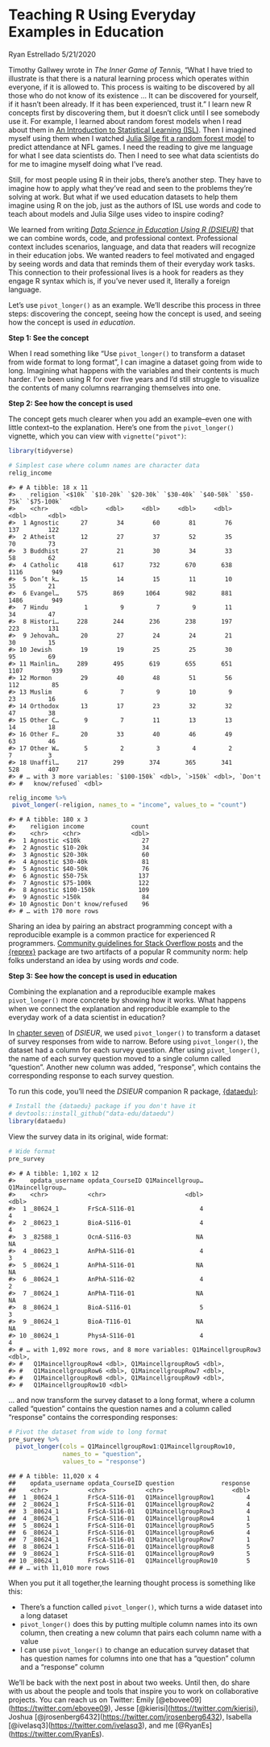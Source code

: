 Teaching R Using Everyday Examples in Education
================
Ryan Estrellado
5/21/2020

Timothy Gallwey wrote in *The Inner Game of Tennis*, “What I have tried
to illustrate is that there is a natural learning process which operates
within everyone, if it is allowed to. This process is waiting to be
discovered by all those who do not know of its existence … It can be
discovered for yourself, if it hasn’t been already. If it has been
experienced, trust it.” I learn new R concepts first by discovering
them, but it doesn’t click until I see somebody use it. For example, I
learned about random forest models when I read about them in [An
Introduction to Statistical Learning
(ISL)](https://www.amazon.com/Introduction-Statistical-Learning-Applications-Statistics/dp/1461471370).
Then I imagined myself using them when I watched [Julia Silge fit a
random forest model](https://youtu.be/LPptRkGoYMg) to predict attendance
at NFL games. I need the reading to give me language for what I see data
scientists do. Then I need to see what data scientists do for me to
imagine myself doing what I’ve read.

Still, for most people using R in their jobs, there’s another step. They
have to imagine how to apply what they’ve read and seen to the problems
they’re solving at work. But what if we used education datasets to help
them imagine using R on the job, just as the authors of ISL use words
and code to teach about models and Julia Silge uses video to inspire
coding?

We learned from writing [*Data Science in Education Using R
(DSIEUR)*](https://datascienceineducation.com) that we can combine
words, code, and professional context. Professional context includes
scenarios, language, and data that readers will recognize in their
education jobs. We wanted readers to feel motivated and engaged by
seeing words and data that reminds them of their everyday work tasks.
This connection to their professional lives is a hook for readers as
they engage R syntax which is, if you’ve never used it, literally a
foreign language.

Let’s use `pivot_longer()` as an example. We’ll describe this process in
three steps: discovering the concept, seeing how the concept is used,
and seeing how the concept is used *in education*.

**Step 1: See the concept**

When I read something like “Use `pivot_longer()` to transform a dataset
from wide format to long format”, I can imagine a dataset going from
wide to long. Imagining what happens with the variables and their
contents is much harder. I’ve been using R for over five years and I’d
still struggle to visualize the contents of many columns rearranging
themselves into one.

**Step 2: See how the concept is used**

The concept gets much clearer when you add an example–even one with
little context–to the explanation. Here’s one from the `pivot_longer()`
vignette, which you can view with `vignette("pivot")`:

``` r
library(tidyverse)
```

``` r
# Simplest case where column names are character data
relig_income
```

    #> # A tibble: 18 x 11
    #>    religion `<$10k` `$10-20k` `$20-30k` `$30-40k` `$40-50k` `$50-75k` `$75-100k`
    #>    <chr>      <dbl>     <dbl>     <dbl>     <dbl>     <dbl>     <dbl>      <dbl>
    #>  1 Agnostic      27        34        60        81        76       137        122
    #>  2 Atheist       12        27        37        52        35        70         73
    #>  3 Buddhist      27        21        30        34        33        58         62
    #>  4 Catholic     418       617       732       670       638      1116        949
    #>  5 Don’t k…      15        14        15        11        10        35         21
    #>  6 Evangel…     575       869      1064       982       881      1486        949
    #>  7 Hindu          1         9         7         9        11        34         47
    #>  8 Histori…     228       244       236       238       197       223        131
    #>  9 Jehovah…      20        27        24        24        21        30         15
    #> 10 Jewish        19        19        25        25        30        95         69
    #> 11 Mainlin…     289       495       619       655       651      1107        939
    #> 12 Mormon        29        40        48        51        56       112         85
    #> 13 Muslim         6         7         9        10         9        23         16
    #> 14 Orthodox      13        17        23        32        32        47         38
    #> 15 Other C…       9         7        11        13        13        14         18
    #> 16 Other F…      20        33        40        46        49        63         46
    #> 17 Other W…       5         2         3         4         2         7          3
    #> 18 Unaffil…     217       299       374       365       341       528        407
    #> # … with 3 more variables: `$100-150k` <dbl>, `>150k` <dbl>, `Don't
    #> #   know/refused` <dbl>

``` r
relig_income %>%
 pivot_longer(-religion, names_to = "income", values_to = "count")
```

    #> # A tibble: 180 x 3
    #>    religion income             count
    #>    <chr>    <chr>              <dbl>
    #>  1 Agnostic <$10k                 27
    #>  2 Agnostic $10-20k               34
    #>  3 Agnostic $20-30k               60
    #>  4 Agnostic $30-40k               81
    #>  5 Agnostic $40-50k               76
    #>  6 Agnostic $50-75k              137
    #>  7 Agnostic $75-100k             122
    #>  8 Agnostic $100-150k            109
    #>  9 Agnostic >150k                 84
    #> 10 Agnostic Don't know/refused    96
    #> # … with 170 more rows

Sharing an idea by pairing an abstract programming concept with a
reproducible example is a common practice for experienced R programmers.
[Community guidelines for Stack Overflow
posts](https://stackoverflow.com/questions/5963269/how-to-make-a-great-r-reproducible-example)
and the [{reprex}](https://www.tidyverse.org/help/) package are two
artifacts of a popular R community norm: help folks understand an idea
by using words *and* code.

**Step 3: See how the concept is used in education**

Combining the explanation and a reproducible example makes
`pivot_longer()` more concrete by showing how it works. What happens
when we connect the explanation and reproducible example to the everyday
work of a data scientist in education?

In [chapter seven](https://datascienceineducation.com/c07.html) of
*DSIEUR*, we used `pivot_longer()` to transform a dataset of survey
responses from wide to narrow. Before using `pivot_longer()`, the
dataset had a column for each survey question. After using
`pivot_longer()`, the name of each survey question moved to a single
column called “question”. Another new column was added, “response”,
which contains the corresponding response to each survey question.

To run this code, you’ll need the *DSIEUR* companion R package,
[{dataedu}](https://github.com/data-edu/dataedu):

``` r
# Install the {dataedu} package if you don't have it
# devtools::install_github("data-edu/dataedu")
library(dataedu)
```

View the survey data in its original, wide format:

``` r
# Wide format
pre_survey
```

    #> # A tibble: 1,102 x 12
    #>    opdata_username opdata_CourseID Q1Maincellgroup… Q1Maincellgroup…
    #>    <chr>           <chr>                      <dbl>            <dbl>
    #>  1 _80624_1        FrScA-S116-01                  4                4
    #>  2 _80623_1        BioA-S116-01                   4                4
    #>  3 _82588_1        OcnA-S116-03                  NA               NA
    #>  4 _80623_1        AnPhA-S116-01                  4                3
    #>  5 _80624_1        AnPhA-S116-01                 NA               NA
    #>  6 _80624_1        AnPhA-S116-02                  4                2
    #>  7 _80624_1        AnPhA-T116-01                 NA               NA
    #>  8 _80624_1        BioA-S116-01                   5                3
    #>  9 _80624_1        BioA-T116-01                  NA               NA
    #> 10 _80624_1        PhysA-S116-01                  4                4
    #> # … with 1,092 more rows, and 8 more variables: Q1MaincellgroupRow3 <dbl>,
    #> #   Q1MaincellgroupRow4 <dbl>, Q1MaincellgroupRow5 <dbl>,
    #> #   Q1MaincellgroupRow6 <dbl>, Q1MaincellgroupRow7 <dbl>,
    #> #   Q1MaincellgroupRow8 <dbl>, Q1MaincellgroupRow9 <dbl>,
    #> #   Q1MaincellgroupRow10 <dbl>

… and now transform the survey dataset to a long format, where a column
called “question” contains the question names and a column called
“response” contains the corresponding responses:

``` r
# Pivot the dataset from wide to long format
pre_survey %>%
  pivot_longer(cols = Q1MaincellgroupRow1:Q1MaincellgroupRow10,
               names_to = "question",
               values_to = "response")
```

    ## # A tibble: 11,020 x 4
    ##    opdata_username opdata_CourseID question             response
    ##    <chr>           <chr>           <chr>                   <dbl>
    ##  1 _80624_1        FrScA-S116-01   Q1MaincellgroupRow1         4
    ##  2 _80624_1        FrScA-S116-01   Q1MaincellgroupRow2         4
    ##  3 _80624_1        FrScA-S116-01   Q1MaincellgroupRow3         4
    ##  4 _80624_1        FrScA-S116-01   Q1MaincellgroupRow4         1
    ##  5 _80624_1        FrScA-S116-01   Q1MaincellgroupRow5         5
    ##  6 _80624_1        FrScA-S116-01   Q1MaincellgroupRow6         4
    ##  7 _80624_1        FrScA-S116-01   Q1MaincellgroupRow7         1
    ##  8 _80624_1        FrScA-S116-01   Q1MaincellgroupRow8         5
    ##  9 _80624_1        FrScA-S116-01   Q1MaincellgroupRow9         5
    ## 10 _80624_1        FrScA-S116-01   Q1MaincellgroupRow10        5
    ## # … with 11,010 more rows

When you put it all together,the learning thought process is something
like this:

  - There’s a function called `pivot_longer()`, which turns a wide
    dataset into a long dataset
  - `pivot_longer()` does this by putting multiple column names into its
    own column, then creating a new column that pairs each column name
    with a value
  - I can use `pivot_longer()` to change an education survey dataset
    that has question names for columns into one that has a “question”
    column and a “response” column

We’ll be back with the next post in about two weeks. Until then, do
share with us about the people and tools that inspire you to work on
collaborative projects. You can reach us on Twitter: Emily
\[@ebovee09\](<https://twitter.com/ebovee09>), Jesse
\[@kierisi\](<https://twitter.com/kierisi>), Joshua
\[@jrosenberg6432\](<https://twitter.com/jrosenberg6432>), Isabella
\[@ivelasq3\](<https://twitter.com/ivelasq3>), and me
\[@RyanEs\](<https://twitter.com/RyanEs>).
